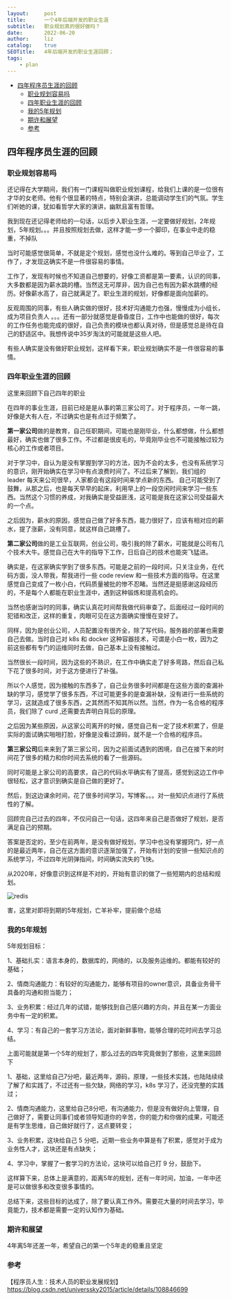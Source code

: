 ```yaml
---
layout:     post
title:      一个4年后端开发的职业生涯  
subtitle:   职业规划真的很好做吗？
date:       2022-06-20
author:     liz
catalog:    true
SEOTitle:   4年后端开发的职业生涯回顾；
tags:
    - plan
---
```


<!-- START doctoc generated TOC please keep comment here to allow auto update -->
<!-- DON'T EDIT THIS SECTION, INSTEAD RE-RUN doctoc TO UPDATE -->

- [四年程序员生涯的回顾](#%E5%9B%9B%E5%B9%B4%E7%A8%8B%E5%BA%8F%E5%91%98%E7%94%9F%E6%B6%AF%E7%9A%84%E5%9B%9E%E9%A1%BE)
    - [职业规划容易吗](#%E8%81%8C%E4%B8%9A%E8%A7%84%E5%88%92%E5%AE%B9%E6%98%93%E5%90%97)
    - [四年职业生涯的回顾](#%E5%9B%9B%E5%B9%B4%E8%81%8C%E4%B8%9A%E7%94%9F%E6%B6%AF%E7%9A%84%E5%9B%9E%E9%A1%BE)
    - [我的5年规划](#%E6%88%91%E7%9A%845%E5%B9%B4%E8%A7%84%E5%88%92)
    - [期许和展望](#%E6%9C%9F%E8%AE%B8%E5%92%8C%E5%B1%95%E6%9C%9B)
    - [参考](#%E5%8F%82%E8%80%83)

<!-- END doctoc generated TOC please keep comment here to allow auto update -->

## 四年程序员生涯的回顾

### 职业规划容易吗

还记得在大学期间，我们有一门课程叫做职业规划课程，给我们上课的是一位很有才华的女老师。他有个很显著的特点，特别会演讲，总能调动学生们的气氛。学生们听她的课，犹如看哲学大家的演讲，幽默且富有哲理。

我到现在还记得老师给的一句话，以后步入职业生涯，一定要做好规划，2年规划，5年规划。。。并且按照规划去做，这样才能一步一个脚印，在事业中走的稳重，不掉队

当时可能感觉很简单，不就是定个规划，感觉也没什么难的。等到自己毕业了，工作了，才发现这确实不是一件很容易的事情。

工作了，发现有时候也不知道自己想要的，好像工资都是第一要素，认识的同事，大多数都是因为薪水跳的槽。当然这无可厚非，因为自己也有因为薪水跳槽的经历。好像薪水高了，自己就满足了。职业生涯的规划，好像都是面向加薪的。

反观周围的同事，有些人确实做的很好，技术好沟通能力也强，慢慢成为小组长，成为项目负责人 。。。还有一部分就感觉是昏昏度日，工作中也能做的很好，每次的工作任务也能完成的很好，自己负责的模块也都认真对待，但是感觉总是待在自己的舒适区中。我想传说中35岁淘汰的可能就是这些人吧。

有些人确实是没有做好职业规划，这样看下来，职业规划确实不是一件很容易的事情。

### 四年职业生涯的回顾

这里来回顾下自己四年的职业

在四年的事业生涯，目前已经是是从事的第三家公司了。对于程序员，一年一跳，好像是大有人在，不过确实也是有点过于频繁了。

**第一家公司**做的是教育，自己任职期间，可能也是刚毕业，什么都想做，什么都想最好，确实也做了很多工作。不过都是很皮毛的，毕竟刚毕业也不可能接触过较为核心的工作或者项目。

对于学习中，自认为是没有掌握到学习的方法，因为不会的太多，也没有系统学习的意识，刚开始确实在学习中有点浪费时间了。不过后来了解到，我们组的 leader 每天来公司很早，人家都会有这段时间来学点新的东西。
自己可能受到了鼓舞，从那之后，也是每天早早的起床，利用早上的一段空闲时间来学习一些东西。当然这个习惯的养成，对我确实是受益匪浅，这可能是我在这家公司受益最大的一个点。

之后因为，薪水的原因，感觉自己做了好多东西，能力很好了，应该有相对应的薪水，提了涨薪，没有同意，就这样自己跳槽了。

**第二家公司**做的是工业互联网，创业公司，吸引我的除了薪水，可能就是公司有几个技术大牛。感觉自己在大牛的指导下工作，日后自己的技术也能突飞猛进。

确实是，在这家确实学到了很多东西。可能是之前的一段时间，只关注业务，在代码方面，没人带我，帮我进行一些 code review 和一些技术方面的指导。在这里感觉自己变成了一枚小白，代码质量被批的惨不忍睹。当然还是挺感谢这段经历的，不是每个人都能在职业生涯中，遇到这种锻炼和提高机会的。

当然也感谢当时的同事，确实认真花时间帮我做代码审查了。后面经过一段时间的犯错和改正，这样的重复，肉眼可见在这方面确实慢慢在变好了。

同样，因为是创业公司，人员配置没有很齐全，除了写代码，服务器的部署也需要自己去做。当时自己对 k8s 和 docker 这种容器技术，可谓是小白一枚，因为之前这些都有专门的运维同时去做，自己基本上没有接触过。

当然很长一段时间，因为这些的不熟识，在工作中确实走了好多弯路，然后自己私下花了很多时间，对于这方便进行了补强。

所以个人感觉，因为接触的东西多了，自己业务很多时间都是在这些方面的查漏补缺的学习，感觉学了很多东西，不过可能更多的是查漏补缺，没有进行一些系统的学习，这就造成了很多东西，之其然而不知其所以然。当然，作为一名合格的程序员，我们除了 curd ,还需要去弄明白背后的原理。

之后因为某些原因，从这家公司离开的时候，感觉自己有一定了技术积累了，但是实际的面试确实啪啪打脸，好像是没看过源码，就不是一个合格的程序员。

**第三家公司**后来来到了第三家公司，因为之前面试遇到的困境，自己在接下来的时间花了很多的精力和你时间去系统的看了一些源码。

同时可能是上家公司的高要求，自己的代码水平确实有了提高，感觉到这边工作中很轻松，这才意识到确实是自己做的更好了。

然后，到这边课余时间，花了很多时间学习，写博客。。。对一些知识点进行了系统性的了解。

回顾完自己过去的四年，不仅问自己一句话，这四年来自己是否做好了规划，是否满足自己的预期。

答案是否定的，至少在前两年，是没有做好规划，学习中也没有掌握窍门，好一点的是最近两年，自己在这方面的意识逐渐加强了，开始有计划的安排一些知识点的系统学习，不过四年光阴弹指间，时间确实流失的飞快。

从2020年，好像意识到这样是不对的，开始有意识的做了一些短期内的总结和规划。

<img src="/img/month-plan.jpg"  alt="redis" />

害，这里对即将到期的5年规划，亡羊补牢，提前做个总结

### 我的5年规划

5年规划目标：

1、基础扎实：语言本身的，数据库的，网络的，以及服务运维的。都能有较好的基础；

2、情商沟通能力：有较好的沟通能力，能够有项目的owner意识，具备业务骨干具备的沟通和担当能力；

3、业务积累：经过几年的试错，能够找到自己感兴趣的方向，并且在某一方面业务中有一定的积累。

4、学习：有自己的一套学习方法论，面对新鲜事物，能够合理的花时间去学习总结。

上面可能就是第一个5年的规划了，那么过去的四年究竟做到了那些，这里来回顾下

1、基础，这里给自己7分吧，最近两年，源码，原理，一些技术实践，也陆陆续续了解了和实践了，不过还有一些欠缺，网络的学习，k8s 学习了，还没完整的实践过；

2、情商沟通能力，这里给自己8分吧，有沟通能力，但是没有做好向上管理，自己做好了，需要让同事们或者领导知道你的辛苦，你的能力和你做的成果，可能还是有学生思维，自己做好就行了，这点要转变；

3、业务积累，这块给自己 5 分吧，近期一些业务中算是有了积累，感觉对于成为业务性人才，这块还是有点缺失；

4、学习中，掌握了一套学习的方法论，这块可以给自己打 9 分，鼓励下。

这样算下来，总体上是满意的，距离5年的规划，还有一年时间，加油，一年中还是可以做很多和改变很多事情的。

总结下来，这些目标的达成了，除了要认真工作外。需要花大量的时间去学习，毕竟能力，技术都是需要一定的认知作为基础。

### 期许和展望

4年离5年还差一年，希望自己的第一个5年走的稳重且坚定

### 参考

【程序员人生：技术人员的职业发展规划】https://blog.csdn.net/universsky2015/article/details/108846699    




  







